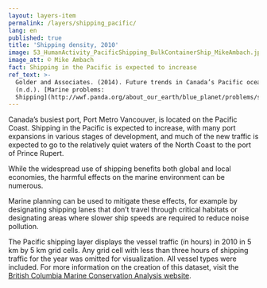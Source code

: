 ```yaml
---
layout: layers-item
permalink: /layers/shipping_pacific/
lang: en
published: true
title: 'Shipping density, 2010'
image: 53_HumanActivity_PacificShipping_BulkContainerShip_MikeAmbach.jpg
image_att: © Mike Ambach
fact: Shipping in the Pacific is expected to increase
ref_text: >-
  Golder and Associates. (2014). Future trends in Canada’s Pacific ocean. _ WWF.
  (n.d.). [Marine problems:
  Shipping](http://wwf.panda.org/about_our_earth/blue_planet/problems/shipping/)
---
```

Canada’s busiest port, Port Metro Vancouver, is located on the Pacific Coast. Shipping in the Pacific is expected to increase, with many port expansions in various stages of development, and much of the new traffic is expected to go to the relatively quiet waters of the North Coast to the port of Prince Rupert.

While the widespread use of shipping benefits both global and local economies, the harmful effects on the marine environment can be numerous. 

Marine planning can be used to mitigate these effects, for example by designating shipping lanes that don’t travel through critical habitats or designating areas where slower ship speeds are required to reduce noise pollution.

The Pacific shipping layer displays the vessel traffic (in hours) in 2010 in 5 km by 5 km grid cells. Any grid cell with less than three hours of shipping traffic for the year was omitted for visualization. All vessel types were included. For more information on the creation of this dataset, visit the [British Columbia Marine Conservation Analysis website](http://bcmca.ca/-m).
